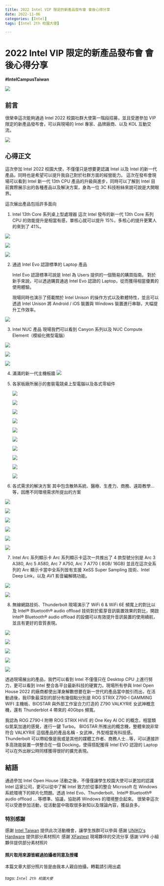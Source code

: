 ```yaml
---
title: 2022 Intel VIP 限定的新產品發布會 會後心得分享
date: 2022-11-06
categories: [Intel]
tags: [Intel 2th 校園大使]

---
```


# 2022 Intel VIP 限定的新產品發布會 會後心得分享

**#IntelCampusTaiwan**

![](https://i.imgur.com/tqs7XLF.jpg)


前言
---
很榮幸這次能夠通過 Intel 2022 校園社群大使第一階段招募，並且受邀參加 VIP 限定的新產品發布會，可以與現場的 Intel 專家、品牌廠商、以及 KOL 互動交流。


![](https://i.imgur.com/1jk6oey.jpg)

心得正文
---
這次參加 Intel 2022 校園大使，不僅僅只是想要更認識 Intel 以及 Intel 的新一代產品，同時也是希望可以提升我自己對於社群方面的經營能力。
這次在發布會現場可以看到 Intel 新一代 13th CPU 產品的升級與進步，同時可以了解到 Intel 目前實際展示出的各種產品以及解決方案，身為一位 3C 科技粉絲來說可說是大開眼界。

這次展出產品包括許多面向

1. Intel 13th Core 系列桌上型處理器 
  這次 Intel 發布的新一代 13th Core 系列 CPU 的效能提升是相當有感，單核心就可以提升 15%，多核心的提升更驚人的來到了 41%。

  ![](https://i.imgur.com/mKG0vzP.jpg)

  ![](https://i.imgur.com/7YfscV1.jpg)
  
  ![](https://i.imgur.com/pjMb4Hg.jpg)



2. 通過 Intel Evo 認證標準的 Laptop 產品

    Intel Evo 認證標準可說是 Intel 為 Users 提供的一個簡易的購買指南。
    對於新手來說，可以透過購買通過 Intel Evo 認證的 Laptop，從而獲得相當優異的使用體驗。
  
  
  
    現場同時也演示了搭載關於 Intel Unison 的操作方式以及軟體特性，並且可以透過 Intel Unison 將 Android / iOS 裝置與 Windows 裝置進行串聯，大幅提升工作效率。

  ![](https://i.imgur.com/kY2mAkV.jpg)


3. Intel NUC 產品
  現場我們可以看到 Canyon 系列以及 NUC Compute Element（模組化微型電腦）

  ![](https://i.imgur.com/8pO6kGi.jpg)

  ![](https://i.imgur.com/cRGiOms.jpg)

  ![](https://i.imgur.com/LkRB0Qq.jpg)


4. 滿滿的新一代主機板牆
	![](https://i.imgur.com/zHgdo9R.jpg)

  
5. 各家板廠所展示的套裝電競桌上型電腦以及各式零組件

	![](https://i.imgur.com/yBOFUR4.jpg)

	![](https://i.imgur.com/9lpCqN4.jpg)

	![](https://i.imgur.com/qMwF0pS.jpg)

	![](https://i.imgur.com/WJmzmjc.jpg)

	![](https://i.imgur.com/c8cbGu9.jpg)

	![](https://i.imgur.com/hQIMyNK.jpg)

	![](https://i.imgur.com/3OAUZq0.jpg)

	![](https://i.imgur.com/jUXcaWM.jpg)

	![](https://i.imgur.com/FmwVX4h.jpg)

	![](https://i.imgur.com/AGVqOr0.jpg)



6. 各式需求的解決方案
  其中包含散熱系統、醫療、生產力、商務、遠距教學…等，因應不同環境需求所提出的方案
  
  ![](https://i.imgur.com/1aS9sIM.jpg)

  ![](https://i.imgur.com/aL5gbzg.jpg)

  ![](https://i.imgur.com/AQGnluE.jpg)

  ![](https://i.imgur.com/PqoRiXE.jpg)

  ![](https://i.imgur.com/DEOm4zL.jpg)

  ![](https://i.imgur.com/1HWUKpv.jpg)



7. Intel Arc 系列顯示卡
  Arc 系列顯示卡這次一共推出了 4 款型號分別是
  Arc 3 A380, Arc 5 A580, Arc 7 A750, Arc 7 A770 ( 8GB/ 16GB) 
  並且在這次全系列的 Arc 顯示卡當中全系列皆有支援 XeSS Super Sampling 技術、Intel Deep Link，以及 AV1 影音編解碼功能。
	
  ![](https://i.imgur.com/C32gGWV.jpg)
  
  ![](https://i.imgur.com/5ed42Xd.jpg)


8. 無線網路技術、Thunderbolt
  現場演示了 WiFi 6 & WiFi 6E 頻寬上的對比以及 Intel® Bluetooth® audio offload 技術對於藍芽音訊裝置效果的對比，開啟 Intel® Bluetooth® audio offload 的設備可以有效提升音訊裝置的使用續航，並且有更好的音質表現。
	
  ![](https://i.imgur.com/q2RnsXR.jpg)

  ![](https://i.imgur.com/Xea9Fwl.jpg)

  ![](https://i.imgur.com/hWOzxqA.jpg)

  ![](https://i.imgur.com/7n2ysGU.jpg)
  
  ![](https://i.imgur.com/6nJlrGy.jpg)



透過現場展出的產品，我們可以看到 Intel 不僅僅只在 Desktop CPU 上進行努力，更可以看到 Intel 整合各平台最新科技的硬實力。現場所有參與 Intel Open House 2022 的廠商都使出渾身解數想要在新一世代的產品當中脫引而出，在活動過後，我印象最深刻的部分有幾個點分別是 ROG STRIX Z790-I GAMMING WIFI 主機板、BIOSTAR 與外部工作室合力打造的 Z790 VALKYRIE 女武神概念機，還有 Thunderblot 4 帶來的 40Gbps 頻寬。

我認為 ROG Z790-I 附帶 ROG STRIX HIVE 的 One Key AI OC 的概念，相當類似氮氣加速的感覺，進行一鍵 Turbo。
BIOSTAR 所推出的概念機，整體來說非常符合 VALKYRIE 這個產品的產品名稱 - 女武神，外型相當有科技感。
Thunderbolt 可以帶給像是我或是其他的媒體工作者、商務人士…等，可以連接許多高效能裝置一併整合在一個 Docking，使得搭配獲得 Intel EVO 認證的 Laptop 可以在外出辦公時同樣獲得很好的擴充表現。



結語
---

通過參加 Intel Open House 活動之後，不僅僅讓學生校園大使可以更加的認識 Intel 這家公司，更可以從中了解 Intel 致力於從事的整合 Microsoft 在 Windows 系統環境下的碎片化問題。透過 Intel Evo、Thunderbolt、Intel® Bluetooth® audio offload … 等標準、協議，協助將 Windows 的環境整合起來。
很榮幸這次可以受邀參加活動，從活動當中吸取很多新知以及理論內容，獲益良多。



### 特別感謝
感謝 [Intel Taiwan](https://www.facebook.com/IntelTaiwan/) 提供此次活動機會，讓學生族群可以參與
感謝 [UNIKO's Hardware](https://unikoshardware.com/) 提供部分素材照片
感謝 [XFastest](https://www.xfastest.com/) 現場夥伴的交流分享
感謝 VIP6 小組夥伴提供部分素材照片
#### 照片取用來源皆經過拍攝者同意及授權
本篇文章大部分照片皆是由我本人親自拍攝，轉載請引用出處

###### tags: `Intel 2th 校園大使` 
